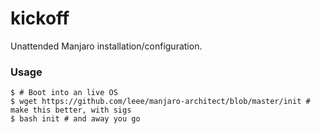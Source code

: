 # kickoff
Unattended Manjaro installation/configuration.

### Usage
```
$ # Boot into an live OS
$ wget https://github.com/leee/manjaro-architect/blob/master/init # make this better, with sigs
$ bash init # and away you go
```

